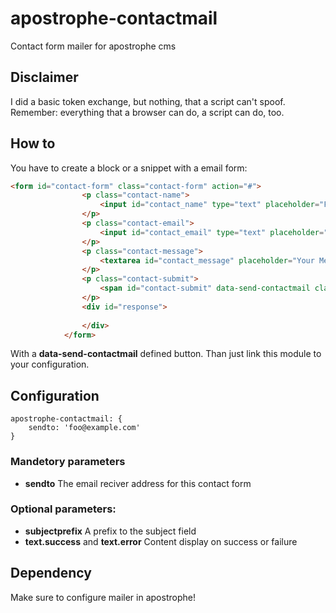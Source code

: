 # apostrophe-contactmail
Contact form mailer for apostrophe cms

## Disclaimer 
I did a basic token exchange, but nothing, that a script can't spoof. Remember: everything that a browser can do, a script can do, too. 

## How to
You have to create a block or a snippet with a email form: 

```html
<form id="contact-form" class="contact-form" action="#">
            	<p class="contact-name">
            		<input id="contact_name" type="text" placeholder="Full Name" value="" name="name" />
                </p>
                <p class="contact-email">
                	<input id="contact_email" type="text" placeholder="Email Address" value="" name="email" />
                </p>
                <p class="contact-message">
                	<textarea id="contact_message" placeholder="Your Message" name="message" rows="15" cols="40"></textarea>
                </p>
                <p class="contact-submit">
                	<span id="contact-submit" data-send-contactmail class="submit">Send Your Email</span>
                </p>
                <div id="response">
                
                </div>
            </form>
```

With a **data-send-contactmail** defined button. Than just link this module to your configuration. 

## Configuration

```
apostrophe-contactmail: { 
    sendto: 'foo@example.com'
}
```

### Mandetory parameters

* **sendto** The email reciver address for this contact form


### Optional parameters:

* **subjectprefix** A prefix to the subject field  
* **text.success** and **text.error** Content display on success or failure

## Dependency ##

Make sure to configure mailer in apostrophe! 



